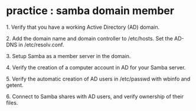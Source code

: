 # practice : samba domain member

1\. Verify that you have a working Active Directory (AD) domain.

2\. Add the domain name and domain controller to /etc/hosts. Set the
AD-DNS in /etc/resolv.conf.

3\. Setup Samba as a member server in the domain.

4\. Verify the creation of a computer account in AD for your Samba
server.

5\. Verify the automatic creation of AD users in /etc/passwd with wbinfo
and getent.

6\. Connect to Samba shares with AD users, and verify ownership of their
files.
